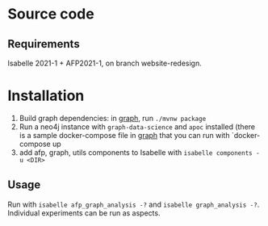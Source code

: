 # Source code
## Requirements
Isabelle 2021-1 + AFP2021-1, on branch website-redesign.
# Installation
1. Build graph dependencies: in [graph](graph/), run `./mvnw package`
2. Run a neo4j instance with `graph-data-science` and `apoc` installed (there is a sample docker-compose file in [graph](graph/) that you can run with `docker-compose up
3. add afp, graph, utils components to Isabelle with `isabelle components -u <DIR>`
## Usage
Run with `isabelle afp_graph_analysis -?` and `isabelle graph_analysis -?`.
Individual experiments can be run as aspects.
